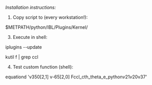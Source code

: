 *Installation instructions:*

1. Copy script to (every workstation!):
   
$METPATH/python/IBL/Plugins/Kernel/

3. Execute in shell:

iplugins --update

kutil f | grep ccl

4. Test custom function (shell):

equationd 'v350[2,1] v-65[2,0] Fccl_cth_theta_e_python$v21v20$v37'
